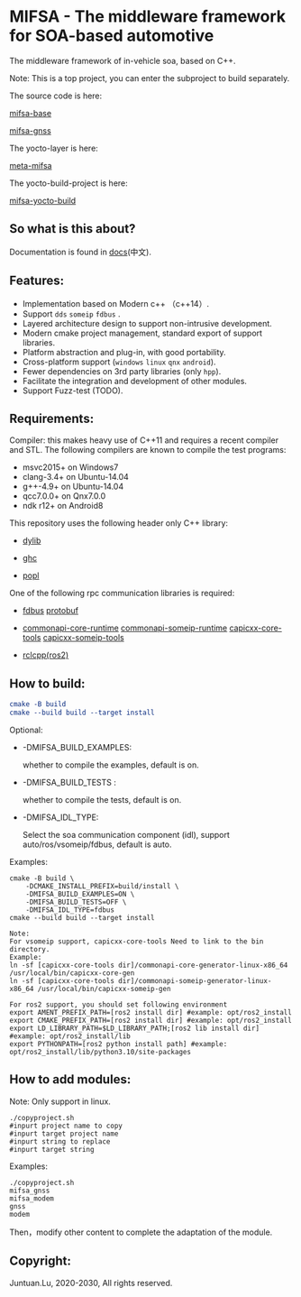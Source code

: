 # MIFSA - The middleware framework for SOA-based automotive

The middleware framework of in-vehicle soa, based on C++.

Note: This is a top project, you can enter the subproject to build separately.

The source code is here:

 [mifsa-base](https://github.com/lujuntuan/mifsa-base)

 [mifsa-gnss](https://github.com/lujuntuan/mifsa-gnss)

The yocto-layer is here:

 [meta-mifsa](https://github.com/lujuntuan/meta-mifsa)

The yocto-build-project is here:

 [mifsa-yocto-build](https://github.com/lujuntuan/mifsa-yocto-build)

## So what is this about?

Documentation is found in [docs](introduction-zh.xlsx)(中文).

## Features:

- Implementation based on Modern c++ （c++14）.
- Support `dds` `someip` `fdbus` .
- Layered architecture design to support non-intrusive development.
- Modern cmake project management, standard export of support libraries.
- Platform abstraction and plug-in, with good portability.
- Cross-platform support (`windows` `linux` `qnx` `android`).
- Fewer dependencies on 3rd party libraries (only `hpp`).
- Facilitate the integration and development of other modules.
- Support Fuzz-test (TODO).

## Requirements:

Compiler: this makes heavy use of C++11 and requires a recent compiler and STL. The following compilers are known to compile the test programs:

- msvc2015+ on Windows7
- clang-3.4+ on Ubuntu-14.04
- g++-4.9+ on Ubuntu-14.04
- qcc7.0.0+ on Qnx7.0.0
- ndk r12+ on Android8

This repository uses the following header only C++ library:

- [dylib](https://github.com/martin-olivier/dylib)

- [ghc](https://github.com/gulrak/filesystem)

- [popl](https://github.com/badaix/popl)

One of the following rpc communication libraries is required: 

- [fdbus](https://gitee.com/jeremyczhen/fdbus) [protobuf](https://github.com/protocolbuffers/protobuf)

- [commonapi-core-runtime](https://github.com/COVESA/capicxx-core-runtime) [commonapi-someip-runtime](https://github.com/COVESA/capicxx-someip-runtime) [capicxx-core-tools](https://github.com/COVESA/capicxx-core-tools) [capicxx-someip-tools](https://github.com/COVESA/capicxx-someip-tools)

- [rclcpp(ros2)](https://github.com/ros2/rclcpp)

## How to build:

```cmake
cmake -B build
cmake --build build --target install
```

Optional:

- -DMIFSA_BUILD_EXAMPLES: 

  whether to compile the examples, default is on.

- -DMIFSA_BUILD_TESTS :

   whether to compile the tests, default is on.

- -DMIFSA_IDL_TYPE: 

  Select the soa communication component (idl), support auto/ros/vsomeip/fdbus, default is auto.

Examples:

```shell
cmake -B build \
	-DCMAKE_INSTALL_PREFIX=build/install \
	-DMIFSA_BUILD_EXAMPLES=ON \
	-DMIFSA_BUILD_TESTS=OFF \
	-DMIFSA_IDL_TYPE=fdbus
cmake --build build --target install
```

```shell
Note:
For vsomeip support, capicxx-core-tools Need to link to the bin directory.
Example:
ln -sf [capicxx-core-tools dir]/commonapi-core-generator-linux-x86_64 /usr/local/bin/capicxx-core-gen
ln -sf [capicxx-core-tools dir]/commonapi-someip-generator-linux-x86_64 /usr/local/bin/capicxx-someip-gen

For ros2 support, you should set following environment
export AMENT_PREFIX_PATH=[ros2 install dir] #example: opt/ros2_install
export CMAKE_PREFIX_PATH=[ros2 install dir] #example: opt/ros2_install
export LD_LIBRARY_PATH=$LD_LIBRARY_PATH;[ros2 lib install dir] #example: opt/ros2_install/lib
export PYTHONPATH=[ros2 python install path] #example: opt/ros2_install/lib/python3.10/site-packages
```

## How to add modules:

Note: Only support in linux.

```shell
./copyproject.sh
#inpurt project name to copy
#inpurt target project name
#inpurt string to replace
#inpurt target string
```

Examples:

```shell
./copyproject.sh
mifsa_gnss
mifsa_modem
gnss
modem
```

Then，modify other content to complete the adaptation of the module.

## Copyright:

Juntuan.Lu, 2020-2030, All rights reserved.
